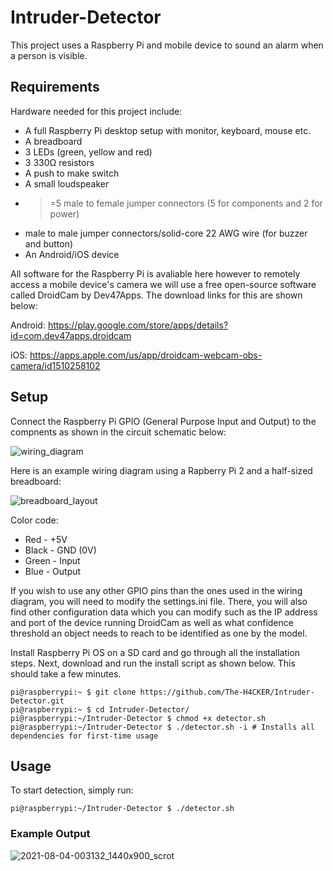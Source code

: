 # Intruder-Detector
This project uses a Raspberry Pi and mobile device to sound an alarm when a person is visible. 

## Requirements
Hardware needed for this project include:
- A full Raspberry Pi desktop setup with monitor, keyboard, mouse etc.
- A breadboard 
- 3 LEDs (green, yellow and red)
- 3 330Ω resistors
- A push to make switch
- A small loudspeaker
- >=5 male to female jumper connectors (5 for components and 2 for power)
- male to male jumper connectors/solid-core 22 AWG wire (for buzzer and button)
- An Android/iOS device

All software for the Raspberry Pi is avaliable here however to remotely access a mobile device's camera we will use a free open-source software called DroidCam by Dev47Apps. 
The download links for this are shown below:

Android: https://play.google.com/store/apps/details?id=com.dev47apps.droidcam

iOS: https://apps.apple.com/us/app/droidcam-webcam-obs-camera/id1510258102

## Setup

Connect the Raspberry Pi GPIO (General Purpose Input and Output) to the compnents as shown in the circuit schematic below:

![wiring_diagram](https://user-images.githubusercontent.com/66517600/128150007-c6867979-26f9-4659-bc37-539a601ae165.png)

Here is an example wiring diagram using a Rapberry Pi 2 and a half-sized breadboard:

![breadboard_layout](https://user-images.githubusercontent.com/66517600/128152397-84f5ca5a-f20d-4ebb-9bc0-c07c89f33d10.png)

Color code:
- Red - +5V 
- Black - GND (0V)
- Green - Input 
- Blue - Output

If you wish to use any other GPIO pins than the ones used in the wiring diagram, you will need to modify the settings.ini file. There, you will also find other configuration data which you can modify such as the IP address and port of the device running DroidCam as well as what confidence threshold an object needs to reach to be identified as one by the model. 

Install Raspberry Pi OS on a SD card and go through all the installation steps. 
Next, download and run the install script as shown below. This should take a few minutes. 

```
pi@raspberrypi:~ $ git clone https://github.com/The-H4CKER/Intruder-Detector.git
pi@raspberrypi:~ $ cd Intruder-Detector/
pi@raspberrypi:~/Intruder-Detector $ chmod +x detector.sh 
pi@raspberrypi:~/Intruder-Detector $ ./detector.sh -i # Installs all dependencies for first-time usage
```


## Usage

To start detection, simply run:
```
pi@raspberrypi:~/Intruder-Detector $ ./detector.sh
```
### Example Output


![2021-08-04-003132_1440x900_scrot](https://user-images.githubusercontent.com/66517600/128155068-309baea9-67a3-468a-9f32-02f8c4cde99d.png)


